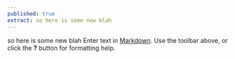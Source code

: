 ```yaml
---
published: true
extract: so here is some new blah
---
```

so here is some new blah Enter text in [Markdown](http://daringfireball.net/projects/markdown/). Use the toolbar above, or click the **?** button for formatting help.
